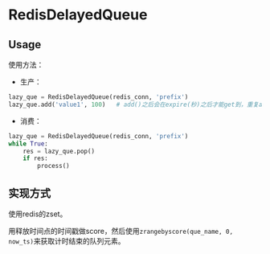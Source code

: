 # RedisDelayedQueue

## Usage

使用方法：

- 生产：

```python
lazy_que = RedisDelayedQueue(redis_conn, 'prefix')
lazy_que.add('value1', 100)   # add()之后会在expire(秒)之后才能get到，重复add()的话重新计时。
```

- 消费：

```python
lazy_que = RedisDelayedQueue(redis_conn, 'prefix')
while True:
    res = lazy_que.pop()
    if res:
        process()
```

## 实现方式

使用redis的zset。

用释放时间点的时间戳做score，然后使用`zrangebyscore(que_name, 0, now_ts)`来获取计时结束的队列元素。
